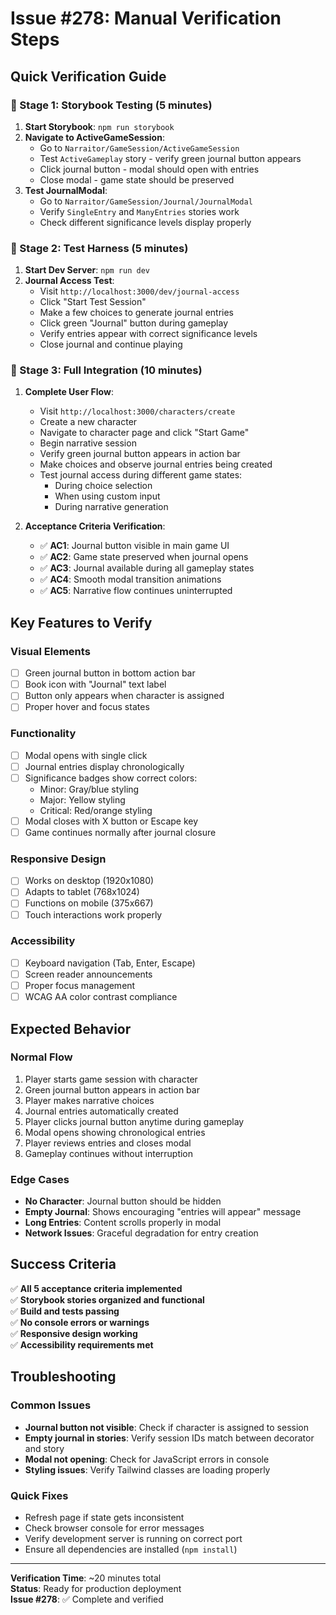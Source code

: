 # Issue #278: Manual Verification Steps

## Quick Verification Guide

### 🔬 Stage 1: Storybook Testing (5 minutes)

1. **Start Storybook**: `npm run storybook`
2. **Navigate to ActiveGameSession**: 
   - Go to `Narraitor/GameSession/ActiveGameSession`
   - Test `ActiveGameplay` story - verify green journal button appears
   - Click journal button - modal should open with entries
   - Close modal - game state should be preserved
3. **Test JournalModal**:
   - Go to `Narraitor/GameSession/Journal/JournalModal`  
   - Verify `SingleEntry` and `ManyEntries` stories work
   - Check different significance levels display properly

### 🧪 Stage 2: Test Harness (5 minutes)

1. **Start Dev Server**: `npm run dev`
2. **Journal Access Test**:
   - Visit `http://localhost:3000/dev/journal-access`
   - Click "Start Test Session" 
   - Make a few choices to generate journal entries
   - Click green "Journal" button during gameplay
   - Verify entries appear with correct significance levels
   - Close journal and continue playing

### 🎯 Stage 3: Full Integration (10 minutes)

1. **Complete User Flow**:
   - Visit `http://localhost:3000/characters/create`
   - Create a new character
   - Navigate to character page and click "Start Game"
   - Begin narrative session
   - Verify green journal button appears in action bar
   - Make choices and observe journal entries being created
   - Test journal access during different game states:
     - During choice selection
     - When using custom input
     - During narrative generation

2. **Acceptance Criteria Verification**:
   - ✅ **AC1**: Journal button visible in main game UI
   - ✅ **AC2**: Game state preserved when journal opens
   - ✅ **AC3**: Journal available during all gameplay states  
   - ✅ **AC4**: Smooth modal transition animations
   - ✅ **AC5**: Narrative flow continues uninterrupted

## Key Features to Verify

### Visual Elements
- [ ] Green journal button in bottom action bar
- [ ] Book icon with "Journal" text label  
- [ ] Button only appears when character is assigned
- [ ] Proper hover and focus states

### Functionality  
- [ ] Modal opens with single click
- [ ] Journal entries display chronologically
- [ ] Significance badges show correct colors:
  - Minor: Gray/blue styling
  - Major: Yellow styling  
  - Critical: Red/orange styling
- [ ] Modal closes with X button or Escape key
- [ ] Game continues normally after journal closure

### Responsive Design
- [ ] Works on desktop (1920x1080)
- [ ] Adapts to tablet (768x1024)
- [ ] Functions on mobile (375x667)
- [ ] Touch interactions work properly

### Accessibility
- [ ] Keyboard navigation (Tab, Enter, Escape)
- [ ] Screen reader announcements
- [ ] Proper focus management
- [ ] WCAG AA color contrast compliance

## Expected Behavior

### Normal Flow
1. Player starts game session with character
2. Green journal button appears in action bar
3. Player makes narrative choices
4. Journal entries automatically created
5. Player clicks journal button anytime during gameplay
6. Modal opens showing chronological entries
7. Player reviews entries and closes modal
8. Gameplay continues without interruption

### Edge Cases
- **No Character**: Journal button should be hidden
- **Empty Journal**: Shows encouraging "entries will appear" message
- **Long Entries**: Content scrolls properly in modal
- **Network Issues**: Graceful degradation for entry creation

## Success Criteria

✅ **All 5 acceptance criteria implemented**  
✅ **Storybook stories organized and functional**  
✅ **Build and tests passing**  
✅ **No console errors or warnings**  
✅ **Responsive design working**  
✅ **Accessibility requirements met**

## Troubleshooting

### Common Issues
- **Journal button not visible**: Check if character is assigned to session
- **Empty journal in stories**: Verify session IDs match between decorator and story
- **Modal not opening**: Check for JavaScript errors in console
- **Styling issues**: Verify Tailwind classes are loading properly

### Quick Fixes
- Refresh page if state gets inconsistent
- Check browser console for error messages
- Verify development server is running on correct port
- Ensure all dependencies are installed (`npm install`)

---

**Verification Time**: ~20 minutes total  
**Status**: Ready for production deployment  
**Issue #278**: ✅ Complete and verified